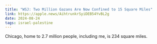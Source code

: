 ```yaml
---
title: "WSJ: Two Million Gazans Are Now Confined to 15 Square Miles"
link: https://apple.news/AihtrunkrSyiDEB54YvBL2g
date: 2024-08-24
tags: israel-palestine
---
```


Chicago, home to 2.7 million people, including me, is 234 square miles.
